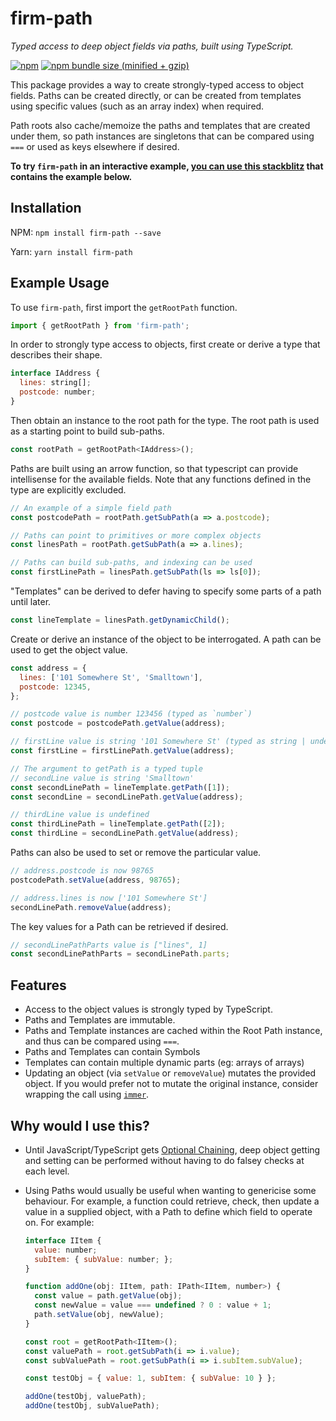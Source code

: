 # firm-path

_Typed access to deep object fields via paths, built using TypeScript._

[![npm](https://img.shields.io/npm/v/firm-path.svg)](https://www.npmjs.com/package/firm-path)
[![npm bundle size (minified + gzip)](https://img.shields.io/bundlephobia/minzip/firm-path.svg?style=flat)](https://bundlephobia.com/result?p=firm-path)

This package provides a way to create strongly-typed access to object fields. Paths can be created directly, or can be created from templates using specific values (such as an array index) when required.

Path roots also cache/memoize the paths and templates that are created under them, so path instances are singletons that can be compared using `===` or used as keys elsewhere if desired.

**To try `firm-path` in an interactive example, [you can use this stackblitz](https://stackblitz.com/edit/typescript-6cgvmk) that contains the example below.**

## Installation

NPM: `npm install firm-path --save`

Yarn: `yarn install firm-path`

## Example Usage

To use `firm-path`, first import the `getRootPath` function.

```js
import { getRootPath } from 'firm-path';
```

In order to strongly type access to objects, first create or derive a type that describes their shape.

```js
interface IAddress {
  lines: string[];
  postcode: number;
}
```

Then obtain an instance to the root path for the type. The root path is used as a starting point to build sub-paths.

```js
const rootPath = getRootPath<IAddress>();
```

Paths are built using an arrow function, so that typescript can provide intellisense for the available fields. Note that any functions defined in the type are explicitly excluded.

```js
// An example of a simple field path
const postcodePath = rootPath.getSubPath(a => a.postcode);

// Paths can point to primitives or more complex objects
const linesPath = rootPath.getSubPath(a => a.lines);

// Paths can build sub-paths, and indexing can be used
const firstLinePath = linesPath.getSubPath(ls => ls[0]);
```

"Templates" can be derived to defer having to specify some parts of a path until later.

```js
const lineTemplate = linesPath.getDynamicChild();
```

Create or derive an instance of the object to be interrogated. A path can be used to get the object value.

```js
const address = {
  lines: ['101 Somewhere St', 'Smalltown'],
  postcode: 12345,
};

// postcode value is number 123456 (typed as `number`)
const postcode = postcodePath.getValue(address);

// firstLine value is string '101 Somewhere St' (typed as string | undefined)
const firstLine = firstLinePath.getValue(address);

// The argument to getPath is a typed tuple
// secondLine value is string 'Smalltown'
const secondLinePath = lineTemplate.getPath([1]);
const secondLine = secondLinePath.getValue(address);

// thirdLine value is undefined
const thirdLinePath = lineTemplate.getPath([2]);
const thirdLine = secondLinePath.getValue(address);
```

Paths can also be used to set or remove the particular value.

```js
// address.postcode is now 98765
postcodePath.setValue(address, 98765);

// address.lines is now ['101 Somewhere St']
secondLinePath.removeValue(address);
```

The key values for a Path can be retrieved if desired.

```js
// secondLinePathParts value is ["lines", 1]
const secondLinePathParts = secondLinePath.parts;
```

## Features

- Access to the object values is strongly typed by TypeScript.
- Paths and Templates are immutable.
- Paths and Template instances are cached within the Root Path instance, and thus can be compared using `===`.
- Paths and Templates can contain Symbols
- Templates can contain multiple dynamic parts (eg: arrays of arrays)
- Updating an object (via `setValue` or `removeValue`) mutates the provided object. If you would prefer not to mutate the original instance, consider wrapping the call using [`immer`](https://github.com/mweststrate/immer).

## Why would I use this?

- Until JavaScript/TypeScript gets [Optional Chaining](https://github.com/tc39/proposal-optional-chaining), deep object getting and setting can be performed without having to do falsey checks at each level.

- Using Paths would usually be useful when wanting to genericise some behaviour. For example, a function could retrieve, check, then update a value in a supplied object, with a Path to define which field to operate on.  For example:

  ```js
  interface IItem {
    value: number;
    subItem: { subValue: number; };
  }

  function addOne(obj: IItem, path: IPath<IItem, number>) {
    const value = path.getValue(obj);
    const newValue = value === undefined ? 0 : value + 1;
    path.setValue(obj, newValue);
  }

  const root = getRootPath<IItem>();
  const valuePath = root.getSubPath(i => i.value);
  const subValuePath = root.getSubPath(i => i.subItem.subValue);

  const testObj = { value: 1, subItem: { subValue: 10 } };

  addOne(testObj, valuePath);
  addOne(testObj, subValuePath);
  ```
